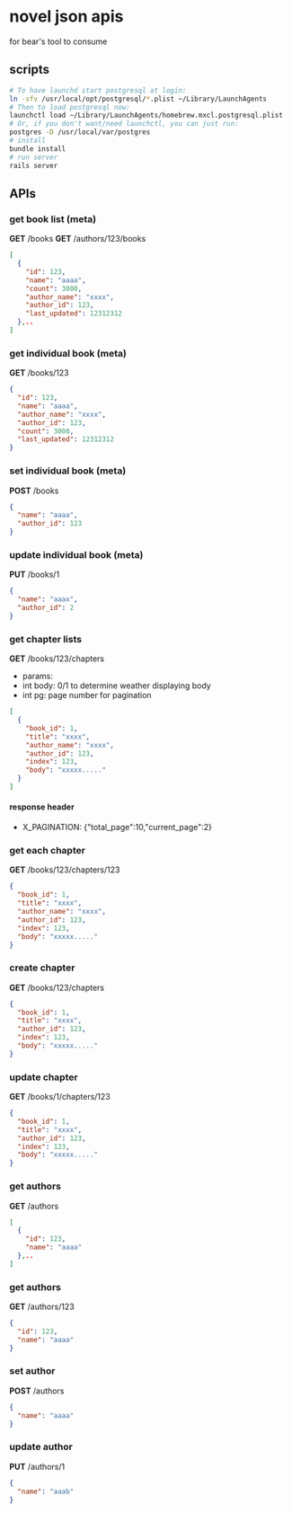 # novel json apis
for bear's tool to consume
## scripts
```sh
# To have launchd start postgresql at login:
ln -sfv /usr/local/opt/postgresql/*.plist ~/Library/LaunchAgents
# Then to load postgresql now:
launchctl load ~/Library/LaunchAgents/homebrew.mxcl.postgresql.plist
# Or, if you don't want/need launchctl, you can just run:
postgres -D /usr/local/var/postgres
# install
bundle install
# run server
rails server
```
## APIs
### get book list (meta)
**GET** /books
**GET** /authors/123/books
```json
[
  {
    "id": 123,
    "name": "aaaa",
    "count": 3000,
    "author_name": "xxxx",
    "author_id": 123,
    "last_updated": 12312312
  },..
]
```
### get individual book (meta)
**GET** /books/123
```json
{
  "id": 123,
  "name": "aaaa",
  "author_name": "xxxx",
  "author_id": 123,
  "count": 3000,
  "last_updated": 12312312
}
```
### set individual book (meta)
**POST** /books
```json
{
  "name": "aaaa",
  "author_id": 123
}
```
### update individual book (meta)
**PUT** /books/1
```json
{
  "name": "aaax",
  "author_id": 2
}
```
### get chapter lists
**GET** /books/123/chapters
* params:
* int body: 0/1 to determine weather displaying body
* int pg: page number for pagination
```json
[
  {
    "book_id": 1,
    "title": "xxxx",
    "author_name": "xxxx",
    "author_id": 123,
    "index": 123,
    "body": "xxxxx....."
  }
]
```
#### response header
* X_PAGINATION: {"total_page":10,"current_page":2}

### get each chapter
**GET** /books/123/chapters/123
```json
{
  "book_id": 1,
  "title": "xxxx",
  "author_name": "xxxx",
  "author_id": 123,
  "index": 123,
  "body": "xxxxx....."
}
```
### create chapter
**GET** /books/123/chapters
```json
{
  "book_id": 1,
  "title": "xxxx",
  "author_id": 123,
  "index": 123,
  "body": "xxxxx....."
}
```
### update chapter
**GET** /books/1/chapters/123
```json
{
  "book_id": 1,
  "title": "xxxx",
  "author_id": 123,
  "index": 123,
  "body": "xxxxx....."
}
```
### get authors
**GET** /authors
```json
[
  {
    "id": 123,
    "name": "aaaa"
  },..
]
```
### get authors
**GET** /authors/123
```json
{
  "id": 123,
  "name": "aaaa"
}
```
### set author
**POST** /authors
```json
{
  "name": "aaaa"
}
```
### update author
**PUT** /authors/1
```json
{
  "name": "aaab"
}
```
